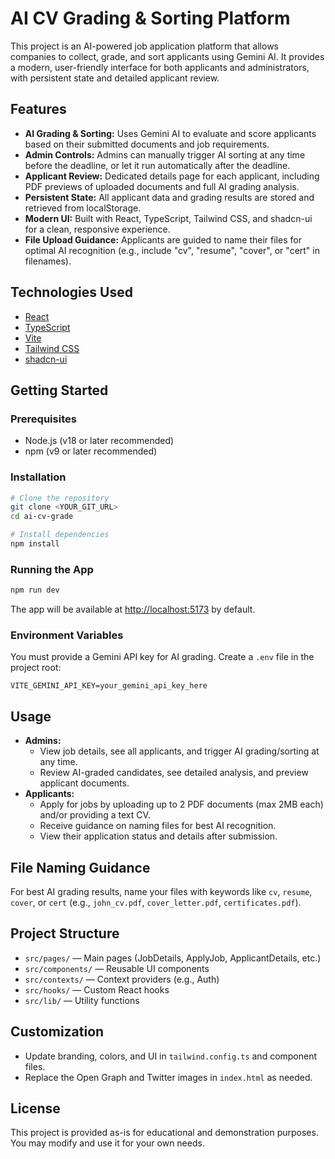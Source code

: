 # AI CV Grading & Sorting Platform

This project is an AI-powered job application platform that allows companies to collect, grade, and sort applicants using Gemini AI. It provides a modern, user-friendly interface for both applicants and administrators, with persistent state and detailed applicant review.

## Features

- **AI Grading & Sorting:** Uses Gemini AI to evaluate and score applicants based on their submitted documents and job requirements.
- **Admin Controls:** Admins can manually trigger AI sorting at any time before the deadline, or let it run automatically after the deadline.
- **Applicant Review:** Dedicated details page for each applicant, including PDF previews of uploaded documents and full AI grading analysis.
- **Persistent State:** All applicant data and grading results are stored and retrieved from localStorage.
- **Modern UI:** Built with React, TypeScript, Tailwind CSS, and shadcn-ui for a clean, responsive experience.
- **File Upload Guidance:** Applicants are guided to name their files for optimal AI recognition (e.g., include "cv", "resume", "cover", or "cert" in filenames).

## Technologies Used

- [React](https://react.dev/)
- [TypeScript](https://www.typescriptlang.org/)
- [Vite](https://vitejs.dev/)
- [Tailwind CSS](https://tailwindcss.com/)
- [shadcn-ui](https://ui.shadcn.com/)

## Getting Started

### Prerequisites
- Node.js (v18 or later recommended)
- npm (v9 or later recommended)

### Installation

```bash
# Clone the repository
git clone <YOUR_GIT_URL>
cd ai-cv-grade

# Install dependencies
npm install
```

### Running the App

```bash
npm run dev
```

The app will be available at [http://localhost:5173](http://localhost:5173) by default.

### Environment Variables

You must provide a Gemini API key for AI grading. Create a `.env` file in the project root:

```
VITE_GEMINI_API_KEY=your_gemini_api_key_here
```

## Usage

- **Admins:**
  - View job details, see all applicants, and trigger AI grading/sorting at any time.
  - Review AI-graded candidates, see detailed analysis, and preview applicant documents.
- **Applicants:**
  - Apply for jobs by uploading up to 2 PDF documents (max 2MB each) and/or providing a text CV.
  - Receive guidance on naming files for best AI recognition.
  - View their application status and details after submission.

## File Naming Guidance

For best AI grading results, name your files with keywords like `cv`, `resume`, `cover`, or `cert` (e.g., `john_cv.pdf`, `cover_letter.pdf`, `certificates.pdf`).

## Project Structure

- `src/pages/` — Main pages (JobDetails, ApplyJob, ApplicantDetails, etc.)
- `src/components/` — Reusable UI components
- `src/contexts/` — Context providers (e.g., Auth)
- `src/hooks/` — Custom React hooks
- `src/lib/` — Utility functions

## Customization

- Update branding, colors, and UI in `tailwind.config.ts` and component files.
- Replace the Open Graph and Twitter images in `index.html` as needed.

## License

This project is provided as-is for educational and demonstration purposes. You may modify and use it for your own needs.

